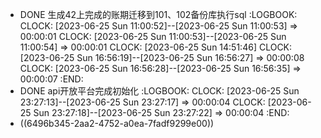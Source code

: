 - DONE 生成42上完成的账期迁移到101、102备份库执行sql
  :LOGBOOK:
  CLOCK: [2023-06-25 Sun 11:00:52]--[2023-06-25 Sun 11:00:53] =>  00:00:01
  CLOCK: [2023-06-25 Sun 11:00:53]--[2023-06-25 Sun 11:00:54] =>  00:00:01
  CLOCK: [2023-06-25 Sun 14:51:46]
  CLOCK: [2023-06-25 Sun 16:56:19]--[2023-06-25 Sun 16:56:27] =>  00:00:08
  CLOCK: [2023-06-25 Sun 16:56:28]--[2023-06-25 Sun 16:56:35] =>  00:00:07
  :END:
- DONE api开放平台完成初始化
  :LOGBOOK:
  CLOCK: [2023-06-25 Sun 23:27:13]--[2023-06-25 Sun 23:27:17] =>  00:00:04
  CLOCK: [2023-06-25 Sun 23:27:18]--[2023-06-25 Sun 23:27:22] =>  00:00:04
  :END:
- ((6496b345-2aa2-4752-a0ea-7fadf9299e00))